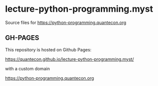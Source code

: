 # lecture-python-programming.myst

Source files for https://python-programming.quantecon.org

## GH-PAGES

This repository is hosted on Github Pages:

https://quantecon.github.io/lecture-python-programming.myst/

with a custom domain

https://python-programming.quantecon.org


